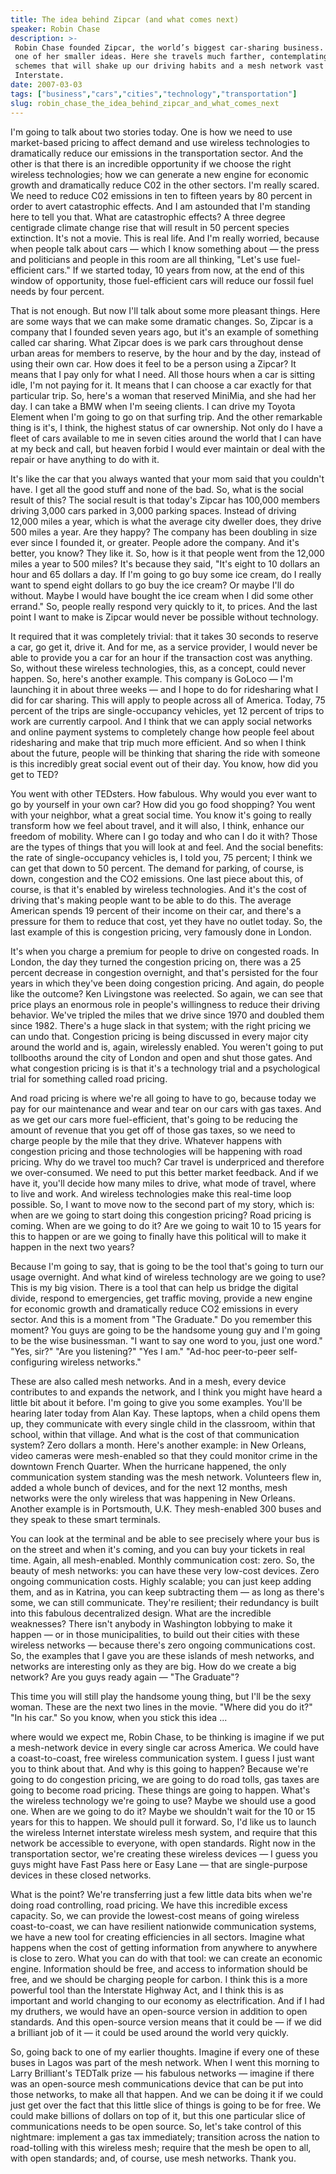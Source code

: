 ```yaml
---
title: The idea behind Zipcar (and what comes next)
speaker: Robin Chase
description: >-
 Robin Chase founded Zipcar, the world’s biggest car-sharing business. That was
 one of her smaller ideas. Here she travels much farther, contemplating road-pricing
 schemes that will shake up our driving habits and a mesh network vast as the
 Interstate.
date: 2007-03-03
tags: ["business","cars","cities","technology","transportation"]
slug: robin_chase_the_idea_behind_zipcar_and_what_comes_next
---
```


I'm going to talk about two stories today. One is how we need to use market-based pricing
to affect demand and use wireless technologies to dramatically reduce our emissions in the
transportation sector. And the other is that there is an incredible opportunity if we
choose the right wireless technologies; how we can generate a new engine for economic
growth and dramatically reduce C02 in the other sectors. I'm really scared. We need to
reduce C02 emissions in ten to fifteen years by 80 percent in order to avert catastrophic
effects. And I am astounded that I'm standing here to tell you that. What are catastrophic
effects? A three degree centigrade climate change rise that will result in 50 percent
species extinction. It's not a movie. This is real life. And I'm really worried, because
when people talk about cars — which I know something about — the press and politicians and
people in this room are all thinking, "Let's use fuel-efficient cars." If we started
today, 10 years from now, at the end of this window of opportunity, those fuel-efficient
cars will reduce our fossil fuel needs by four percent.

That is not enough. But now I'll talk about some more pleasant things. Here are some ways
that we can make some dramatic changes. So, Zipcar is a company that I founded seven years
ago, but it's an example of something called car sharing. What Zipcar does is we park cars
throughout dense urban areas for members to reserve, by the hour and by the day, instead
of using their own car. How does it feel to be a person using a Zipcar? It means that I
pay only for what I need. All those hours when a car is sitting idle, I'm not paying for
it. It means that I can choose a car exactly for that particular trip. So, here's a woman
that reserved MiniMia, and she had her day. I can take a BMW when I'm seeing clients. I
can drive my Toyota Element when I'm going to go on that surfing trip. And the other
remarkable thing is it's, I think, the highest status of car ownership. Not only do I have
a fleet of cars available to me in seven cities around the world that I can have at my
beck and call, but heaven forbid I would ever maintain or deal with the repair or have
anything to do with it.

It's like the car that you always wanted that your mom said that you couldn't have. I get
all the good stuff and none of the bad. So, what is the social result of this? The social
result is that today's Zipcar has 100,000 members driving 3,000 cars parked in 3,000
parking spaces. Instead of driving 12,000 miles a year, which is what the average city
dweller does, they drive 500 miles a year. Are they happy? The company has been doubling
in size ever since I founded it, or greater. People adore the company. And it's better,
you know? They like it. So, how is it that people went from the 12,000 miles a year to 500
miles? It's because they said, "It's eight to 10 dollars an hour and 65 dollars a day. If
I'm going to go buy some ice cream, do I really want to spend eight dollars to go buy the
ice cream? Or maybe I'll do without. Maybe I would have bought the ice cream when I did
some other errand." So, people really respond very quickly to it, to prices. And the last
point I want to make is Zipcar would never be possible without technology.

It required that it was completely trivial: that it takes 30 seconds to reserve a car, go
get it, drive it. And for me, as a service provider, I would never be able to provide you
a car for an hour if the transaction cost was anything. So, without these wireless
technologies, this, as a concept, could never happen. So, here's another example. This
company is GoLoco — I'm launching it in about three weeks — and I hope to do for
ridesharing what I did for car sharing. This will apply to people across all of America.
Today, 75 percent of the trips are single-occupancy vehicles, yet 12 percent of trips to
work are currently carpool. And I think that we can apply social networks and online
payment systems to completely change how people feel about ridesharing and make that trip
much more efficient. And so when I think about the future, people will be thinking that
sharing the ride with someone is this incredibly great social event out of their day. You
know, how did you get to TED?

You went with other TEDsters. How fabulous. Why would you ever want to go by yourself in
your own car? How did you go food shopping? You went with your neighbor, what a great
social time. You know it's going to really transform how we feel about travel, and it will
also, I think, enhance our freedom of mobility. Where can I go today and who can I do it
with? Those are the types of things that you will look at and feel. And the social
benefits: the rate of single-occupancy vehicles is, I told you, 75 percent; I think we can
get that down to 50 percent. The demand for parking, of course, is down, congestion and
the CO2 emissions. One last piece about this, of course, is that it's enabled by wireless
technologies. And it's the cost of driving that's making people want to be able to do
this. The average American spends 19 percent of their income on their car, and there's a
pressure for them to reduce that cost, yet they have no outlet today. So, the last example
of this is congestion pricing, very famously done in London.

It's when you charge a premium for people to drive on congested roads. In London, the day
they turned the congestion pricing on, there was a 25 percent decrease in congestion
overnight, and that's persisted for the four years in which they've been doing congestion
pricing. And again, do people like the outcome? Ken Livingstone was reelected. So again,
we can see that price plays an enormous role in people's willingness to reduce their
driving behavior. We've tripled the miles that we drive since 1970 and doubled them since
1982. There's a huge slack in that system; with the right pricing we can undo
that. Congestion pricing is being discussed in every major city around the world and is,
again, wirelessly enabled. You weren't going to put tollbooths around the city of London
and open and shut those gates. And what congestion pricing is is that it's a technology
trial and a psychological trial for something called road pricing.

And road pricing is where we're all going to have to go, because today we pay for our
maintenance and wear and tear on our cars with gas taxes. And as we get our cars more
fuel-efficient, that's going to be reducing the amount of revenue that you get off of
those gas taxes, so we need to charge people by the mile that they drive. Whatever happens
with congestion pricing and those technologies will be happening with road pricing. Why do
we travel too much? Car travel is underpriced and therefore we over-consumed. We need to
put this better market feedback. And if we have it, you'll decide how many miles to drive,
what mode of travel, where to live and work. And wireless technologies make this real-time
loop possible. So, I want to move now to the second part of my story, which is: when are we
going to start doing this congestion pricing? Road pricing is coming. When are we going to
do it? Are we going to wait 10 to 15 years for this to happen or are we going to finally
have this political will to make it happen in the next two years?

Because I'm going to say, that is going to be the tool that's going to turn our usage
overnight. And what kind of wireless technology are we going to use? This is my big vision.
There is a tool that can help us bridge the digital divide, respond to emergencies, get
traffic moving, provide a new engine for economic growth and dramatically reduce CO2
emissions in every sector. And this is a moment from "The Graduate." Do you remember this
moment? You guys are going to be the handsome young guy and I'm going to be the wise
businessman. "I want to say one word to you, just one word." "Yes, sir?" "Are you
listening?" "Yes I am." "Ad-hoc peer-to-peer self-configuring wireless networks."

These are also called mesh networks. And in a mesh, every device contributes to and
expands the network, and I think you might have heard a little bit about it before. I'm
going to give you some examples. You'll be hearing later today from Alan Kay. These
laptops, when a child opens them up, they communicate with every single child in the
classroom, within that school, within that village. And what is the cost of that
communication system? Zero dollars a month. Here's another example: in New Orleans, video
cameras were mesh-enabled so that they could monitor crime in the downtown French Quarter.
When the hurricane happened, the only communication system standing was the mesh network.
Volunteers flew in, added a whole bunch of devices, and for the next 12 months, mesh
networks were the only wireless that was happening in New Orleans. Another example is in
Portsmouth, U.K. They mesh-enabled 300 buses and they speak to these smart
terminals.

You can look at the terminal and be able to see precisely where your bus is on the street
and when it's coming, and you can buy your tickets in real time. Again, all mesh-enabled.
Monthly communication cost: zero. So, the beauty of mesh networks: you can have these very
low-cost devices. Zero ongoing communication costs. Highly scalable; you can just keep
adding them, and as in Katrina, you can keep subtracting them — as long as there's some,
we can still communicate. They're resilient; their redundancy is built into this fabulous
decentralized design. What are the incredible weaknesses? There isn't anybody in Washington
lobbying to make it happen — or in those municipalities, to build out their cities with
these wireless networks — because there's zero ongoing communications cost. So, the
examples that I gave you are these islands of mesh networks, and networks are interesting
only as they are big. How do we create a big network? Are you guys ready again — "The
Graduate"?

This time you will still play the handsome young thing, but I'll be the sexy woman. These
are the next two lines in the movie. "Where did you do it?" "In his car." So you know,
when you stick this idea ... 

where would we expect me, Robin Chase, to be thinking is imagine if we put a mesh-network
device in every single car across America. We could have a coast-to-coast, free wireless
communication system. I guess I just want you to think about that. And why is this going to
happen? Because we're going to do congestion pricing, we are going to do road tolls, gas
taxes are going to become road pricing. These things are going to happen. What's the
wireless technology we're going to use? Maybe we should use a good one. When are we going
to do it? Maybe we shouldn't wait for the 10 or 15 years for this to happen. We should
pull it forward. So, I'd like us to launch the wireless Internet interstate wireless mesh
system, and require that this network be accessible to everyone, with open standards.
Right now in the transportation sector, we're creating these wireless devices — I guess
you guys might have Fast Pass here or Easy Lane — that are single-purpose devices in these
closed networks.

What is the point? We're transferring just a few little data bits when we're doing road
controlling, road pricing. We have this incredible excess capacity. So, we can provide the
lowest-cost means of going wireless coast-to-coast, we can have resilient nationwide
communication systems, we have a new tool for creating efficiencies in all sectors.
Imagine what happens when the cost of getting information from anywhere to anywhere is
close to zero. What you can do with that tool: we can create an economic engine.
Information should be free, and access to information should be free, and we should be
charging people for carbon. I think this is a more powerful tool than the Interstate
Highway Act, and I think this is as important and world changing to our economy as
electrification. And if I had my druthers, we would have an open-source version in
addition to open standards. And this open-source version means that it could be — if we
did a brilliant job of it — it could be used around the world very quickly.

So, going back to one of my earlier thoughts. Imagine if every one of these buses in Lagos
was part of the mesh network. When I went this morning to Larry Brilliant's TEDTalk prize
— his fabulous networks — imagine if there was an open-source mesh communications device
that can be put into those networks, to make all that happen. And we can be doing it if we
could just get over the fact that this little slice of things is going to be for free. We
could make billions of dollars on top of it, but this one particular slice of
communications needs to be open source. So, let's take control of this nightmare: implement
a gas tax immediately; transition across the nation to road-tolling with this wireless
mesh; require that the mesh be open to all, with open standards; and, of course, use mesh
networks. Thank you. 

<!--
ad_duration=3.33
comment_count=81
event="TED2007"
external_start_time=0
has_talk_citation=0
intro_duration=11.82
is_subtitle_required="False"
is_talk_featured="True"
language="en"
language_swap="False"
native_language="en"
number_of_related_talks=6
number_of_speakers=1
number_of_subtitled_videos=23
number_of_tags=5
number_of_talk_download_languages=23
number_of_talk_more_resources=1
number_of_talk_recommendations=0
number_of_talks_take_actions=1
post_ad_duration=0.83
published_timestamp="2008-01-31 03:23:00"
recording_date="2007-03-03"
speaker_description="Transport networker"
speaker_is_published=1
speaker_name="Robin Chase"
speaker_what_others_say="Robin Chase has already changed the way we drive, but she's not satisfied. Now she wants to change the way we live as well."
talk_name="The idea behind Zipcar (and what comes next)"
talks_tags=["business","cars","cities","technology","transportation"]
url_audio="https://download.ted.com/talks/RobinChase_2007.mp3?apikey=acme-roadrunner"
url_photo_speaker="https://pe.tedcdn.com/images/ted/20dfdd92c45f09db45ca7b34b5f5cecae5fe050b_254x191.jpg"
url_photo_talk="https://pe.tedcdn.com/images/ted/f33d392bd6c0fccea109345bf3c6a747f0217a96_1600x1200.jpg"
url_webpage="https://www.ted.com/talks/robin_chase_the_idea_behind_zipcar_and_what_comes_next"
video_type_name="TED Stage Talk"
-->
